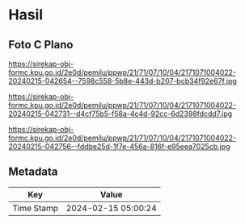 # Hasil

## Foto C Plano

https://sirekap-obj-formc.kpu.go.id/2e0d/pemilu/ppwp/21/71/07/10/04/2171071004022-20240215-042654--7598c558-5b8e-443d-b207-bcb34f92e67f.jpg

https://sirekap-obj-formc.kpu.go.id/2e0d/pemilu/ppwp/21/71/07/10/04/2171071004022-20240215-042731--d4cf75b5-f58a-4c4d-92cc-6d2398fdcdd7.jpg

https://sirekap-obj-formc.kpu.go.id/2e0d/pemilu/ppwp/21/71/07/10/04/2171071004022-20240215-042756--fddbe25d-1f7e-456a-816f-e95eea7025cb.jpg


## Metadata

| Key        | Value               |
| ---------- | ------------------- |
| Time Stamp | 2024-02-15 05:00:24 |



